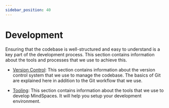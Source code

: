 ```yaml
---
sidebar_position: 40
---
```


# Development

Ensuring that the codebase is well-structured and easy to understand is a key part of the development process. This section contains information about the tools and processes that we use to achieve this.

- [Version Control](git.md): This section contains information about the version control system that we use to manage the codebase. The basics of Git are explained here in addition to the Git workflow that we use.

- [Tooling](tooling.md): This section contains information about the tools that we use to develop MindSpaces. It will help you setup your development environment.
